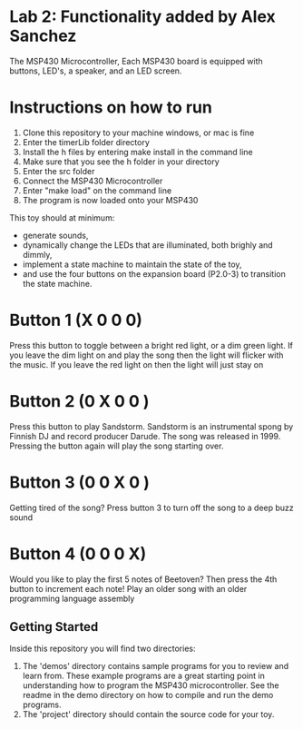 # Lab 2: Functionality added by Alex Sanchez

The MSP430 Microcontroller, Each MSP430 board is equipped with buttons, LED's, a speaker, and an LED screen. 

# Instructions on how to run

1. Clone this repository to your machine windows, or mac is fine
2. Enter the timerLib folder directory
3. Install the h files by entering make install in the command line
4. Make sure that you see the h folder in your directory
4. Enter the src folder
5. Connect the MSP430 Microcontroller
6. Enter "make load" on the command line
7. The program is now loaded onto your MSP430

This toy should at minimum:

* generate sounds,
* dynamically change the LEDs that are illuminated, both brighly and dimmly,
* implement a state machine to maintain the state of the toy,
* and use the four buttons on the expansion board (P2.0-3) to transition the state machine.

# Button 1 (X 0 0 0)

Press this button to toggle between a bright red light, or a dim green light. If you leave the dim light on and play the song then the light will flicker with the music. If you leave the red light on then the light will just stay on

# Button 2 (0 X 0 0 )

Press this button to play Sandstorm. Sandstorm is an instrumental spong by Finnish DJ and record producer Darude. The song was released in 1999. Pressing the button again will play the song starting over. 

# Button 3 (0 0 X 0 )

Getting tired of the song? Press button 3 to turn off the song to a deep buzz sound

# Button 4 (0 0 0 X)

Would you like to play the first 5 notes of Beetoven? Then press the 4th button to increment each note! Play an older song with an older programming language assembly

## Getting Started 

Inside this repository you will find two directories:
1. The 'demos' directory contains sample programs for you to review and learn from. These example programs are a great starting point in understanding how to program the MSP430 microcontroller. See the readme in the demo directory on how to compile and run the demo programs.
2. The 'project' directory should contain the source code for your toy.


